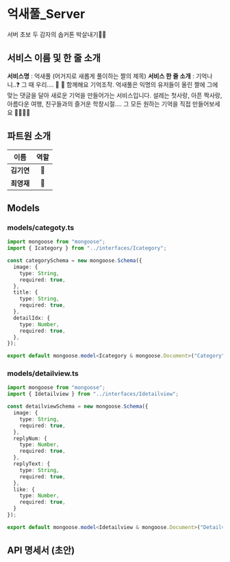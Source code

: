 # 억새풀_Server

서버 초보 두 감자의 솝커톤 박살내기🥔🥔

## 서비스 이름 및 한 줄 소개
**서비스명** : 억새풀  (어거지로 새롭게 풀이하는 짤의 제목)
**서비스 한 줄 소개** : 기억나니..❓ 그 때 우리…. 💫 🥺 함께해요 기억조작. 억새풀은 익명의 유저들이 올린 짤에 그에 맞는 댓글을 달아 새로운 기억을 만들어가는 서비스입니다. 설레는 첫사랑, 아픈 짝사랑, 아름다운 여행, 친구들과의 즐거운 학창시절…. 그 모든 원하는 기억을 직접 만들어보세요 🧙‍♀️🧙‍♂️

## 파트원 소개

|    이름    | 역할 |
| :--------: | :--: |
| **김기연** |  🥔   |
| **최영재** |  🥔   |

## Models

### models/categoty.ts

```typescript
import mongoose from "mongoose";
import { Icategory } from "../interfaces/Icategory";

const categorySchema = new mongoose.Schema({
  image: {
    type: String,
    required: true,
  },
  title: {
    type: String,
    required: true,
  },
  detailIdx: {
    type: Number,
    required: true,
  },
});

export default mongoose.model<Icategory & mongoose.Document>("Category", categorySchema);
```

### models/detailview.ts

```typescript
import mongoose from "mongoose";
import { Idetailview } from "../interfaces/Idetailview";

const detailviewSchema = new mongoose.Schema({
  image: {
    type: String,
    required: true,
  },
  replyNum: {
    type: Number,
    required: true,
  },
  replyText: {
    type: String,
    required: true,
  },
  like: {
    type: Number,
    required: true,
  }
});

export default mongoose.model<Idetailview & mongoose.Document>("Detailview", detailviewSchema);
```



## API 명세서 (초안)

